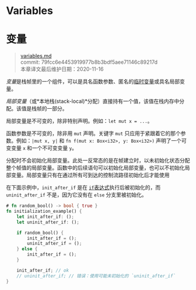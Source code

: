 # Variables
# 变量

>[variables.md](https://github.com/rust-lang/reference/blob/master/src/variables.md)\
>commit: 79fcc6e4453919977b8b3bdf5aee71146c89217d \
>本章译文最后维护日期：2020-11-16

*变量*是栈帧里的一个组件，可以是具名函数参数、匿名的[临时变量](expressions.md#temporaries)或具名局部变量。

*局部变量*（或*本地栈(stack-local)*分配）直接持有一个值，该值在栈内存中分配。该值是栈帧的一部分。

局部变量是不可变的，除非特别声明。例如：`let mut x = ...`。

函数参数是不可变的，除非用 `mut` 声明。关键字 `mut` 只应用于紧跟着它的那个参数。例如：`|mut x, y|` 和 `fn f(mut x: Box<i32>, y: Box<i32>)` 声明了一个可变变量 `x` 和一个不可变变量 `y`。

分配时不会初始化局部变量。此处一反常态的是在帧建立时，以未初始化状态分配整个帧值的局部变量。函数中的后续语句可以初始化局部变量，也可以不初始化局部变量。局部变量只有在通过所有可到达的控制流路径初始化后才能使用

在下面示例中，`init_after_if` 是在 [`if`表达式][`if` expression]执行后被初始化的，而 `uninit_after_if` 不是，因为它没有在 `else` 分支里被初始化。

```rust
# fn random_bool() -> bool { true }
fn initialization_example() {
    let init_after_if: ();
    let uninit_after_if: ();

    if random_bool() {
        init_after_if = ();
        uninit_after_if = ();
    } else {
        init_after_if = ();
    }

    init_after_if; // ok
    // uninit_after_if; // 错误：使用可能未初始化的 `uninit_after_if`
}
```

[`if` expression]: expressions/if-expr.md#if-expressions

<!-- 2020-11-12-->
<!-- checked -->
